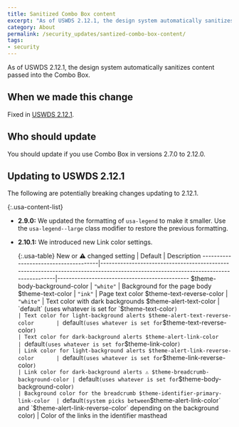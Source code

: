 ```yaml
---
title: Sanitized Combo Box content
excerpt: "As of USWDS 2.12.1, the design system automatically sanitizes content passed into the Combo Box."
category: About
permalink: /security_updates/santized-combo-box-content/
tags:
- security
---
```


As of USWDS 2.12.1, the design system automatically sanitizes content passed into the Combo Box.

## When we made this change
Fixed in [USWDS 2.12.1](https://github.com/uswds/uswds/releases/tag/v2.12.1).

## Who should update
You should update if you use Combo Box in versions 2.7.0 to 2.12.0.

## Updating to USWDS 2.12.1

The following are potentially breaking changes updating to 2.12.1.

{:.usa-content-list}
- **2.9.0:** We updated the formatting of `usa-legend` to make it smaller. Use the `usa-legend--large` class modifier to restore the previous formatting.

- **2.10.1:** We introduced new Link color settings.

    {:.usa-table}
    New or ⚠️ changed setting             | Default                                                                                                                           | Description
    --------------------------------------|------------------------------------------------------------------------------------------------------------------------------------|----------------------------------------------
    $theme-body-background-color          | `"white"`                                                                                                                          | Background for the page body
    $theme-text-color                     | `"ink"`                                                                                                                            | Page text color
    $theme-text-reverse-color             | `"white"`                                                                                                                          | Text color with dark backgrounds
    $theme-alert-text-color               | `default` (uses whatever is set for `$theme-text-color`)                                                                           | Text color for light-background alerts
    $theme-alert-text-reverse-color       | `default` (uses whatever is set for `$theme-text-reverse-color`)                                                                   | Text color for dark-background alerts
    $theme-alert-link-color               | `default` (uses whatever is set for `$theme-link-color`)                                                                           | Link color for light-background alerts
    $theme-alert-link-reverse-color       | `default` (uses whatever is set for `$theme-link-reverse-color`)                                                                   | Link color for dark-background alerts
    ⚠️ $theme-breadcrumb-background-color | `default` (uses whatever is set for `$theme-body-background-color`)                                                               | Background color for the breadcrumb
    $theme-identifier-primary-link-color  | `default` (system picks between `$theme-alert-link-color` and `$theme-alert-link-reverse-color` depending on the background color) | Color of the links in the identifier masthead
